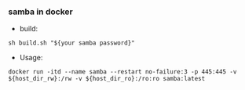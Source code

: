 ### samba in docker

- build:
```shell
sh build.sh "${your samba password}"
```

- Usage:
```shell
docker run -itd --name samba --restart no-failure:3 -p 445:445 -v ${host_dir_rw}:/rw -v ${host_dir_ro}:/ro:ro samba:latest
```
